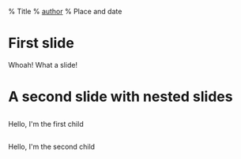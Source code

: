 % Title
% [author](website)
% Place and date

# First slide
Whoah! What a slide!

# A second slide with nested slides

## 

Hello, I'm the first child

##

Hello, I'm the second child

